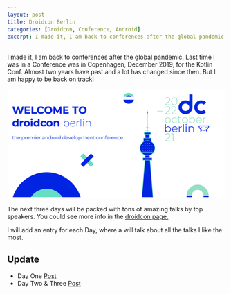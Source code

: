 ```yaml
---
layout: post
title: Droidcon Berlin
categories: [Droidcon, Conference, Android]
excerpt: I made it, I am back to conferences after the global pandemic. Last time I was in a Conference was in...
---
```


I made it, I am back to conferences after the global pandemic. Last time I was in a Conference was in Copenhagen, December 2019, for the Kotlin Conf.
Almost two years have past and a lot has changed since then. But I am happy to be back on track!

![Droidcon](../images/droidcon.png)

The next three days will be packed with tons of amazing talks by top speakers. You could see more info in the [droidcon page.](https://www.berlin.droidcon.com/)

I will add an entry for each Day, where a will talk about all the talks I like the most.

## Update
- Day One [Post](https://kuruchy.github.io/droidcon-berlin-day-one/)
- Day Two & Three [Post](https://kuruchy.github.io/droidcon-berlin-day-two-and-three/)
